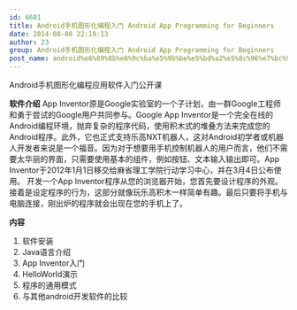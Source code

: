```yaml
---
id: 6601
title: Android手机图形化编程入门 Android App Programming for Beginners
date: 2014-08-08 22:19:13
author: 23
group: Android手机图形化编程入门 Android App Programming for Beginners
post_name: android%e6%89%8b%e6%9c%ba%e5%9b%be%e5%bd%a2%e5%8c%96%e7%bc%96%e7%a8%8b%e5%85%a5%e9%97%a8-app-programming-for-beginers
---
```


Android手机图形化编程应用软件入门公开课

**软件介绍**
App Inventor原是Google实验室的一个子计划，由一群Google工程师和勇于尝试的Google用户共同参与。Google App Inventor是一个完全在线的Android编程环境，抛弃复杂的程序代码，使用积木式的堆叠方法来完成您的Android程序。此外，它也正式支持乐高NXT机器人，这对Android初学者或机器人开发者来说是一个福音。因为对于想要用手机控制机器人的用户而言，他们不需要太华丽的界面，只需要使用基本的组件，例如按钮、文本输入输出即可。App Inventor于2012年1月1日移交给麻省理工学院行动学习中心，并在3月4日公布使用。
开发一个App Inventor程序从您的浏览器开始，您首先要设计程序的外观。接着是设定程序的行为，这部分就像玩乐高积木一样简单有趣。最后只要将手机与电脑连接，刚出炉的程序就会出现在您的手机上了。

**内容**
1. 软件安装
2. Java语言介绍
3. App Inventor入门
4. HelloWorld演示
5. 程序的通用模式
6. 与其他android开发软件的比较